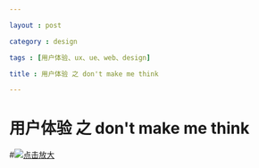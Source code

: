 ```yaml
---

layout : post

category : design

tags : [用户体验、ux、ue、web、design]

title : 用户体验 之 don't make me think

---
```



# 用户体验 之 don't make me think

#<a href="http://t-1.tuzhan.com/a8b23bae32ef/p-1/c4a9c6e4e59434fa/2012/12/21/14/7e627e6dae7d43b79c94d2c95ad92371.gif"><img src="http://t-1.tuzhan.com/a8b23bae32ef/p-1/c4a9c6e4e59434fa/2012/12/21/14/7e627e6dae7d43b79c94d2c95ad92371.gif" alt="点击放大" /></a>
